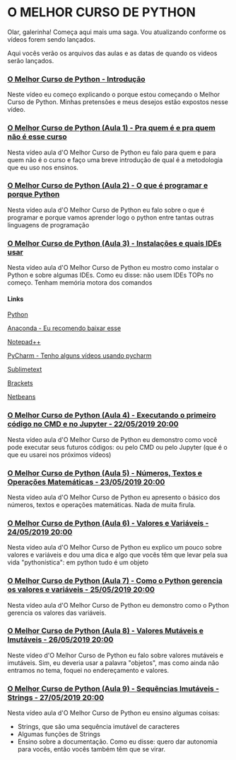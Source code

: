 # O MELHOR CURSO DE PYTHON

Olar, galerinha! Começa aqui mais uma saga. Vou atualizando conforme os vídeos forem sendo lançados.

Aqui vocês verão os arquivos das aulas e as datas de quando os videos serão lançados.


### [O Melhor Curso de Python - Introdução](https://www.youtube.com/watch?v=hpyeF9Ukj5c)

Neste vídeo eu começo explicando o porque estou começando o Melhor Curso de Python. Minhas pretensões e meus desejos estão expostos nesse vídeo.

### [O Melhor Curso de Python (Aula 1) - Pra quem é e pra quem não é esse curso](https://www.youtube.com/watch?v=TRT8Ot4Pb3Y)

Nesta vídeo aula d'O Melhor Curso de Python eu falo para quem e para quem não é o curso e faço uma breve introdução de qual é a metodologia que eu uso nos ensinos.

### [O Melhor Curso de Python (Aula 2) - O que é programar e porque Python](https://www.youtube.com/watch?v=1te49CqJ4Eg)

Nesta vídeo aula d'O Melhor Curso de Python eu falo sobre o que é programar e porque vamos aprender logo o python entre tantas outras linguagens de programação

### [O Melhor Curso de Python (Aula 3) - Instalações e quais IDEs usar](https://youtu.be/lZBCMkW3l20)

Nesta vídeo aula d'O Melhor Curso de Python eu mostro como instalar o Python e sobre algumas IDEs. Como eu disse: não usem IDEs TOPs no começo. Tenham memória motora dos comandos

#### Links

[Python](https://www.python.org/)

[Anaconda - Eu recomendo baixar esse](https://www.anaconda.com/distribution/)

[Notepad++](https://notepad-plus-plus.org/)

[PyCharm - Tenho alguns vídeos usando pycharm](https://www.jetbrains.com/pycharm/)

[Sublimetext](https://www.sublimetext.com/)

[Brackets](http://brackets.io/)

[Netbeans](https://netbeans.org/)

### [O Melhor Curso de Python (Aula 4) - Executando o primeiro código no CMD e no Jupyter - 22/05/2019 20:00](https://youtu.be/bVLNl-b63-Q)

Nesta vídeo aula d'O Melhor Curso de Python eu demonstro como você pode executar seus futuros códigos: ou pelo CMD ou pelo Jupyter (que é o que eu usarei nos próximos vídeos)

### [O Melhor Curso de Python (Aula 5) - Números, Textos e Operações Matemáticas - 23/05/2019 20:00](https://youtu.be/owX2fg4JzAg)

Nesta vídeo aula d'O Melhor Curso de Python eu apresento o básico dos números, textos e operações matemáticas. Nada de muita firula.

### [O Melhor Curso de Python (Aula 6) - Valores e Variáveis - 24/05/2019 20:00](https://youtu.be/8fZX9zODKIM)

Nesta vídeo aula d'O Melhor Curso de Python eu explico um pouco sobre valores e variáveis e dou uma dica e algo que vocês têm que levar pela sua vida "pythonística": em python tudo é um objeto

### [O Melhor Curso de Python (Aula 7) - Como o Python gerencia os valores e variáveis - 25/05/2019 20:00](https://youtu.be/N2o6lVXYP8Q)

Nesta vídeo aula d'O Melhor Curso de Python eu demonstro como o Python gerencia os valores das variáveis.

### [O Melhor Curso de Python (Aula 8) - Valores Mutáveis e Imutáveis - 26/05/2019 20:00](https://youtu.be/2kZjwgYPWCM)

Neste vídeo d'O Melhor Curso de Python eu falo sobre valores mutáveis e imutáveis. Sim, eu deveria usar a palavra "objetos", mas como ainda não entramos no tema, foquei no endereçamento e valores.

### [O Melhor Curso de Python (Aula 9) - Sequências Imutáveis - Strings - 27/05/2019 20:00](https://youtu.be/_UKHvKMzR_g)

Nesta vídeo aula d'O Melhor Curso de Python eu ensino algumas coisas: 

* Strings, que são uma sequência imutável de caracteres 
* Algumas funções de Strings 
* Ensino sobre a documentação. Como eu disse: quero dar autonomia para vocês, então vocês também têm que se virar.

